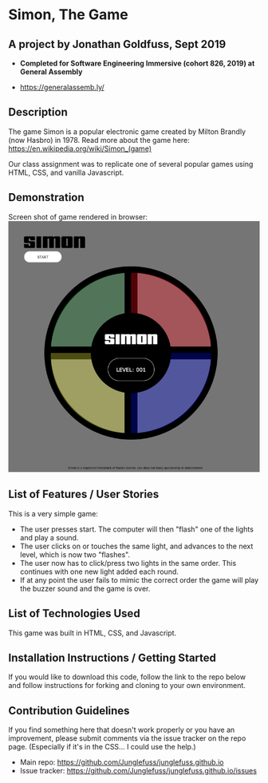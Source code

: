 # Simon, The Game

## A project by Jonathan Goldfuss, Sept 2019

- **Completed for Software Engineering Immersive (cohort 826, 2019) at General Assembly**

- https://generalassemb.ly/

## Description

The game Simon is a popular electronic game created by Milton Brandly (now Hasbro) in 1978. Read more about the game here: https://en.wikipedia.org/wiki/Simon_(game)

Our class assignment was to replicate one of several popular games using HTML, CSS, and vanilla Javascript.

## Demonstration

Screen shot of game rendered in browser:
![Simon in action](/Images/simon_screen_shot.png)

## List of Features / User Stories

This is a very simple game:

- The user presses start. The computer will then "flash" one of the lights and play a sound.
- The user clicks on or touches the same light, and advances to the next level, which is now two "flashes".
- The user now has to click/press two lights in the same order. This continues with one new light added each round.
- If at any point the user fails to mimic the correct order the game will play the buzzer sound and the game is over.

## List of Technologies Used

This game was built in HTML, CSS, and Javascript.

## Installation Instructions / Getting Started

If you would like to download this code, follow the link to the repo below and follow instructions for forking and cloning to your own environment.

## Contribution Guidelines

If you find something here that doesn't work properly or you have an improvement, please submit comments via the issue tracker on the repo page. (Especially if it's in the CSS... I could use the help.)

- Main repo: https://github.com/Junglefuss/junglefuss.github.io
- Issue tracker: https://github.com/Junglefuss/junglefuss.github.io/issues

